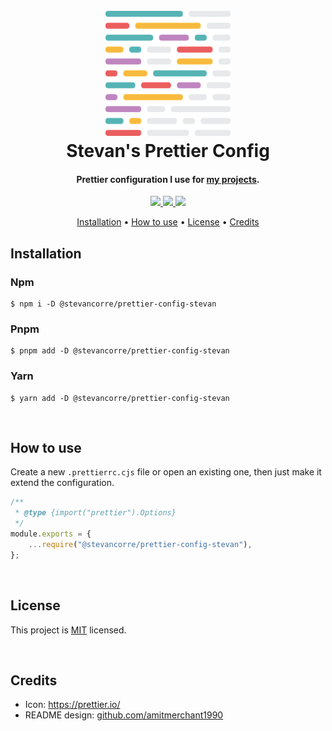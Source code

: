 <h1 align="center">
    <br>
    <img src="./resources/logo.png" alt="Prettier Logo" width="200">
    <br>
    Stevan's Prettier Config
    <br>
</h1>

<h4 align="center">Prettier configuration I use for <a href="https://github.com/stevancorre">my projects</a>.</h4>

<p align="center">
    <a href="https://nodejs.dev">
        <img src="https://img.shields.io/badge/Node.JS-68A063?style=for-the-badge&logo=node.js&logoColor=white">
    </a>
    <a href="https://prettier.io">
        <img src="https://img.shields.io/badge/Prettier-1A2B34?style=for-the-badge&logo=prettier&logoColor=white">
    </a>
    <a href="https://paypal.me/aiixu">
        <img src="https://img.shields.io/badge/Donate-00457C?style=for-the-badge&logo=paypal&logoColor=white">
    </a>
</p>

<p align="center">
    <a href="#installation">Installation</a> •
    <a href="#how-to-use">How to use</a> •
    <a href="#license">License</a> •
    <a href="#credits">Credits</a>
</p>

## Installation

### Npm

```console
$ npm i -D @stevancorre/prettier-config-stevan
```

### Pnpm

```console
$ pnpm add -D @stevancorre/prettier-config-stevan
```

### Yarn

```console
$ yarn add -D @stevancorre/prettier-config-stevan
```

<br>

## How to use

Create a new `.prettierrc.cjs` file or open an existing one, then just make it extend the configuration.

```js
/**
 * @type {import("prettier").Options}
 */
module.exports = {
    ...require("@stevancorre/prettier-config-stevan"),
};
```

<br>

## License

This project is <a href="https://opensource.org/licenses/MIT">MIT</a> licensed.

<br>

## Credits

-   Icon: <a href="https://prettier.io/" title="Prettier website">https://prettier.io/</a>
-   README design: <a href="https://github.com/amitmerchant1990/electron-markdownify/blob/master/README.md">github.com/amitmerchant1990</a>
